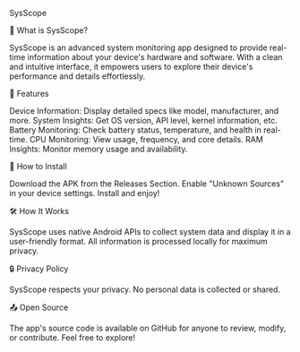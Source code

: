 SysScope

🌟 What is SysScope?

SysScope is an advanced system monitoring app designed to provide real-time information about your device's hardware and software. With a clean and intuitive interface, it empowers users to explore their device's performance and details effortlessly.

🚀 Features

Device Information: Display detailed specs like model, manufacturer, and more.
System Insights: Get OS version, API level, kernel information, etc.
Battery Monitoring: Check battery status, temperature, and health in real-time.
CPU Monitoring: View usage, frequency, and core details.
RAM Insights: Monitor memory usage and availability.

📲 How to Install

Download the APK from the Releases Section.
Enable "Unknown Sources" in your device settings.
Install and enjoy!

🛠️ How It Works

SysScope uses native Android APIs to collect system data and display it in a user-friendly format. All information is processed locally for maximum privacy.

🔒 Privacy Policy

SysScope respects your privacy. No personal data is collected or shared.

📤 Open Source

The app's source code is available on GitHub for anyone to review, modify, or contribute. Feel free to explore!

